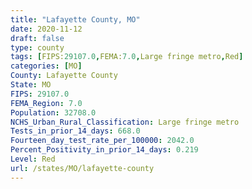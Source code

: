 ```yaml
---
title: "Lafayette County, MO"
date: 2020-11-12
draft: false
type: county
tags: [FIPS:29107.0,FEMA:7.0,Large fringe metro,Red]
categories: [MO]
County: Lafayette County
State: MO
FIPS: 29107.0
FEMA_Region: 7.0
Population: 32708.0
NCHS_Urban_Rural_Classification: Large fringe metro
Tests_in_prior_14_days: 668.0
Fourteen_day_test_rate_per_100000: 2042.0
Percent_Positivity_in_prior_14_days: 0.219
Level: Red
url: /states/MO/lafayette-county
---
```



